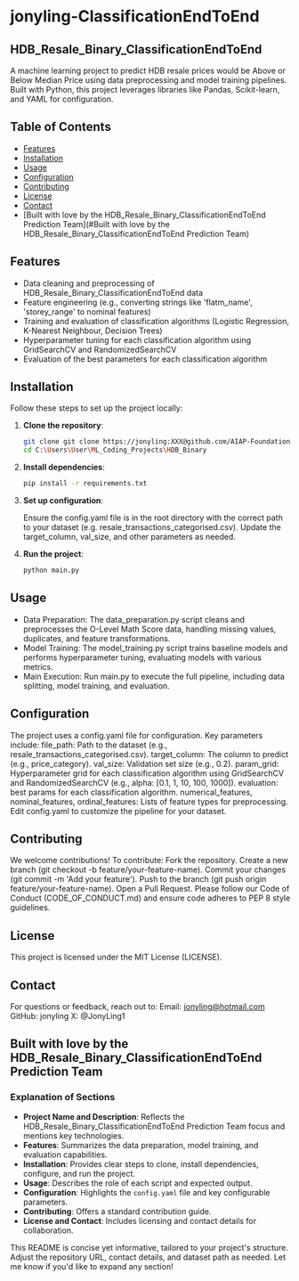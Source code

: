 # jonyling-ClassificationEndToEnd

## HDB_Resale_Binary_ClassificationEndToEnd

A machine learning project to predict HDB resale prices would be Above or Below Median Price using data preprocessing and model training pipelines. Built with Python, this project leverages libraries like Pandas, Scikit-learn, and YAML for configuration.

## Table of Contents

- [Features](#features)
- [Installation](#installation)
- [Usage](#usage)
- [Configuration](#configuration)
- [Contributing](#contributing)
- [License](#license)
- [Contact](#contact)
- [Built with love by the HDB_Resale_Binary_ClassificationEndToEnd Prediction Team](#Built with love by the HDB_Resale_Binary_ClassificationEndToEnd Prediction Team)

## Features

- Data cleaning and preprocessing of HDB_Resale_Binary_ClassificationEndToEnd data
- Feature engineering (e.g., converting strings like 'flatm_name', 'storey_range' to nominal features)
- Training and evaluation of classification algorithms (Logistic Regression, K-Nearest Neighbour, Decision Trees)
- Hyperparameter tuning for each classification algorithm using GridSearchCV and RandomizedSearchCV
- Evaluation of the best parameters for each classification algorithm

## Installation

Follow these steps to set up the project locally:

1. **Clone the repository**:

   ```bash
   git clone git clone https://jonyling:XXX@github.com/AIAP-Foundation/jonyling-ClassificationEndToEnd.git
   cd C:\Users\User\ML_Coding_Projects\HDB_Binary

2. **Install dependencies**:

    ```bash
    pip install -r requirements.txt

3. **Set up configuration**:

    Ensure the config.yaml file is in the root directory with the correct path to your dataset (e.g. resale_transactions_categorised.csv).
    Update the target_column, val_size, and other parameters as needed.
4. **Run the project**:

    ```bash
    python main.py

## Usage

- Data Preparation: The data_preparation.py script cleans and preprocesses the O-Level Math Score data, handling missing values, duplicates, and feature transformations.
- Model Training: The model_training.py script trains baseline models and performs hyperparameter tuning, evaluating models with various metrics.
- Main Execution: Run main.py to execute the full pipeline, including data splitting, model training, and evaluation.

## Configuration

The project uses a config.yaml file for configuration. Key parameters include:
    file_path: Path to the dataset (e.g., resale_transactions_categorised.csv).
    target_column: The column to predict (e.g., price_category).
    val_size: Validation set size (e.g., 0.2).
    param_grid: Hyperparameter grid for each classification algorithm using GridSearchCV and RandomizedSearchCV (e.g., alpha: [0.1, 1, 10, 100, 1000]).
    evaluation: best params for each classification algorithm.
    numerical_features, nominal_features, ordinal_features: Lists of feature types for preprocessing.
Edit config.yaml to customize the pipeline for your dataset.

## Contributing

We welcome contributions! To contribute:
    Fork the repository.
    Create a new branch (git checkout -b feature/your-feature-name).
    Commit your changes (git commit -m 'Add your feature').
    Push to the branch (git push origin feature/your-feature-name).
    Open a Pull Request.
Please follow our Code of Conduct (CODE_OF_CONDUCT.md) and ensure code adheres to PEP 8 style guidelines.

## License

This project is licensed under the MIT License (LICENSE).

## Contact

For questions or feedback, reach out to:
    Email: <jonyling@hotmail.com>
    GitHub: jonyling
    X: @JonyLing1

## Built with love by the HDB_Resale_Binary_ClassificationEndToEnd Prediction Team

### Explanation of Sections

- **Project Name and Description**: Reflects the HDB_Resale_Binary_ClassificationEndToEnd Prediction Team focus and mentions key technologies.
- **Features**: Summarizes the data preparation, model training, and evaluation capabilities.
- **Installation**: Provides clear steps to clone, install dependencies, configure, and run the project.
- **Usage**: Describes the role of each script and expected output.
- **Configuration**: Highlights the `config.yaml` file and key configurable parameters.
- **Contributing**: Offers a standard contribution guide.
- **License and Contact**: Includes licensing and contact details for collaboration.

This README is concise yet informative, tailored to your project's structure. Adjust the repository URL, contact details, and dataset path as needed. Let me know if you'd like to expand any section!
